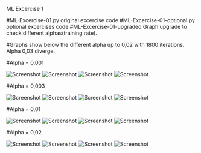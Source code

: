 ML Excercise 1

#ML-Excercise-01.py            original excercise code
#ML-Excercise-01-optional.py   optional excercises code
#ML-Excercise-01-upgraded      Graph upgrade to check different alphas(training rate).

#Graphs show below the different alpha up to 0,02 with 1800 iterations.
Alpha 0,03 diverge. 

#Alpha = 0,001

![Screenshot](Alpha_0,001_Surface_Plot.png)
![Screenshot](Alpha_0,001_Countour_Plot.png)
![Screenshot](Alpha_0,001_CostJ_2d_Plot.png)
![Screenshot](Alpha_0,001_Function_Plot.png)



#Alpha = 0,003

![Screenshot](Alpha_0,003_Surface_Plot.png)
![Screenshot](Alpha_0,003_Countour_Plot.png)
![Screenshot](Alpha_0,003_CostJ_2d_Plot.png)
![Screenshot](Alpha_0,003_Function_Plot.png)



#Alpha = 0,01

![Screenshot](Alpha_0,01_Surface_Plot.png)
![Screenshot](Alpha_0,01_Countour_Plot.png)
![Screenshot](Alpha_0,01_CostJ_2d_Plot.png)
![Screenshot](Alpha_0,01_Function_Plot.png)



#Alpha = 0,02 

![Screenshot](Alpha_0,02_Surface_Plot.png)
![Screenshot](Alpha_0,02_Countour_Plot.png)
![Screenshot](Alpha_0,02_CostJ_2d_Plot.png)
![Screenshot](Alpha_0,02_Function_Plot.png)

